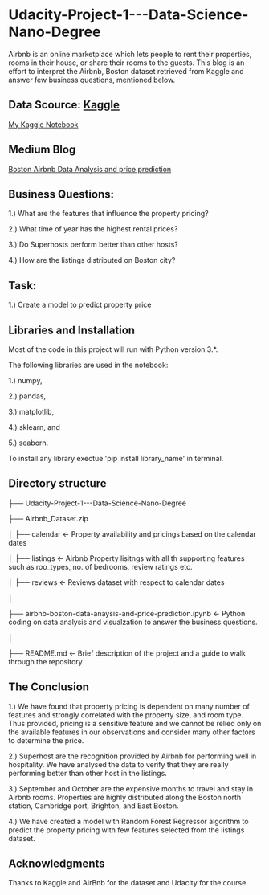 # Udacity-Project-1---Data-Science-Nano-Degree
Airbnb is an online marketplace which lets people to rent their properties, rooms in their house, or share their rooms to the guests. This blog is an effort to interpret the Airbnb, Boston dataset retrieved from Kaggle and answer few business questions, mentioned below.

## Data Scource: [Kaggle](https://www.kaggle.com/airbnb/boston)

[My Kaggle Notebook](https://www.kaggle.com/suveesh/airbnb-boston-data-anaysis-and-price-prediction)

## Medium Blog
[Boston Airbnb Data Analysis and price prediction](https://suveesh-m92.medium.com/boston-airbnb-data-analysis-and-price-prediction-5473f9726dbe)

## Business Questions:
1.) What are the features that influence the property pricing?

2.) What time of year has the highest rental prices?

3.) Do Superhosts perform better than other hosts?

4.) How are the listings distributed on Boston city?

## Task:
1.) Create a model to predict property price

## Libraries and Installation

Most of the code in this project will run with Python version 3.*. 


The following libraries are used in the notebook: 

1.) numpy, 

2.) pandas, 

3.) matplotlib, 

4.) sklearn, and 

5.) seaborn. 

To install any library exectue 'pip install library_name' in terminal.

## Directory structure

├── Udacity-Project-1---Data-Science-Nano-Degree

├── Airbnb_Dataset.zip

│   ├── calendar                                                 <- Property availability and pricings based on the calendar dates

│   ├── listings                                                 <- Airbnb Property lisitngs with all th supporting features such as roo_types, no. of bedrooms, review ratings etc.

│   ├── reviews                                                  <- Reviews dataset with respect to calendar dates

│   

├── airbnb-boston-data-anaysis-and-price-prediction.ipynb        <- Python coding on data analysis and visualzation to answer the business questions.

│

├── README.md                                                    <- Brief description of the project and a guide to walk through the repository


## The Conclusion

1.) We have found that property pricing is dependent on many number of features and strongly correlated with the property size, and room type. Thus provided, pricing is a sensitive feature and we cannot be relied only on the available features in our observations and consider many other factors to determine the price.
   
2.) Superhost are the recognition provided by Airbnb for performing well in hospitality. We have analysed the data to verify that they are really performing better than other host in the listings.
   
3.) September and October are the expensive months to travel and stay in Airbnb rooms. Properties are highly distributed along the Boston north station, Cambridge port, Brighton, and East Boston.
   
4.) We have created a model with Random Forest Regressor algorithm to predict the property pricing with few features selected from the listings dataset.

## Acknowledgments

Thanks to Kaggle and AirBnb for the dataset and Udacity for the course.
